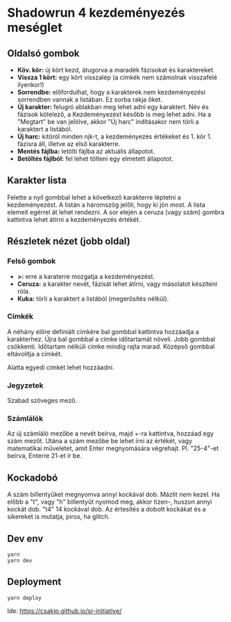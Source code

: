 # Shadowrun 4 kezdeményezés meséglet

## Oldalsó gombok

- **Köv. kör:** új kört kezd, átugorva a maradék fázisokat és karaktereket.
- **Vissza 1 kört:** egy kört visszalép (a címkék nem számolnak visszafelé ilyenkor!)
- **Sorrendbe:** előfordulhat, hogy a karakterek nem kezdeményezési sorrendben vannak a listában. Ez sorba rakja őket.
- **Új karakter:** felugró ablakban meg lehet adni egy karaktert. Név és fázisok kötelező, a Kezdeményezést később is meg lehet adni. Ha a "Megtart" be van jelölve, akkor "Új harc" indításakor nem törli a karaktert a listából.
- **Új harc:** kitöröl minden njk-t, a kezdeményezés értékeket és 1. kör 1. fázisra áll, illetve az első karakterre.
- **Mentés fájlba:** letölti fájlba az aktuális állapotot.
- **Betöltés fájlból:** fel lehet tölteni egy elmetett állapotot.

## Karakter lista

Felette a nyíl gombbal lehet a következő karakterre léptetni a kezdeményezést. A listán a háromszög jelőli, hogy ki jön most. A lista elemeit egérrel át lehet rendezni. A sor elején a ceruza (vagy szám) gombra kattintva lehet átírni a kezdeményezés értékét.

## Részletek nézet (jobb oldal)

### Felső gombok

- **\>:** erre a karaterre mozgatja a kezdeményezést.
- **Ceruza:** a karakter nevét, fázisát lehet átírni, vagy másolatot készíteni róla.
- **Kuka:** törli a karaktert a listából (megerősítés nélkül).

### Címkék

A néhány előre definiált címkére bal gombbal kattintva hozzáadja a karakterhez. Újra bal gombbal a címke időtartamát növeli. Jobb gombbal csökkenti. Időtartam nélküli címke mindig rajta marad. Középső gombbal eltávolítja a címkét.

Alatta egyedi címkét lehet hozzáadni.

### Jegyzetek

Szabad szöveges mező.

### Számlálók

Az új számláló mezőbe a nevét beírva, majd +-ra kattintva, hozzáad egy szám mezőt. Utána a szám mezőbe be lehet írni az értékét, vagy matematikai műveletet, amit Enter megnyomására végrehajt. Pl. "25-4"-et beírva, Enterre 21-et ír be.

## Kockadobó

A szám billentyűket megnyomva annyi kockával dob. Mázlit nem kezel. Ha előbb a
"t", vagy "h" billentyűt nyomod meg, akkor tizen-, huszon annyi kockát
dob. "t4" 14 kockával dob. Az értesítés a dobott kockákat és a sikereket is
mutatja, piros, ha glitch.

## Dev env

```
yarn
yarn dev
```

## Deployment

```
yarn deploy
```

Ide: https://csakip.github.io/sr-initiative/
